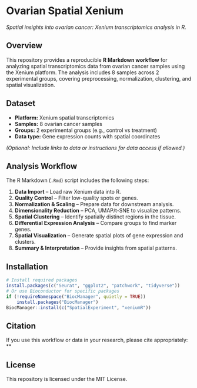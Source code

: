 # Ovarian Spatial Xenium

*Spatial insights into ovarian cancer: Xenium transcriptomics analysis in R.*

## Overview

This repository provides a reproducible **R Markdown workflow** for analyzing spatial transcriptomics data from ovarian cancer samples using the Xenium platform. The analysis includes 8 samples across 2 experimental groups, covering preprocessing, normalization, clustering, and spatial visualization.

## Dataset

* **Platform:** Xenium spatial transcriptomics
* **Samples:** 8 ovarian cancer samples
* **Groups:** 2 experimental groups (e.g., control vs treatment)
* **Data type:** Gene expression counts with spatial coordinates

*(Optional: Include links to data or instructions for data access if allowed.)*

## Analysis Workflow

The R Markdown (`.Rmd`) script includes the following steps:

1. **Data Import** – Load raw Xenium data into R.
2. **Quality Control** – Filter low-quality spots or genes.
3. **Normalization & Scaling** – Prepare data for downstream analysis.
4. **Dimensionality Reduction** – PCA, UMAP/t-SNE to visualize patterns.
5. **Spatial Clustering** – Identify spatially distinct regions in the tissue.
6. **Differential Expression Analysis** – Compare groups to find marker genes.
7. **Spatial Visualization** – Generate spatial plots of gene expression and clusters.
8. **Summary & Interpretation** – Provide insights from spatial patterns.

## Installation

```r
# Install required packages
install.packages(c("Seurat", "ggplot2", "patchwork", "tidyverse"))
# Or use Bioconductor for specific packages
if (!requireNamespace("BiocManager", quietly = TRUE))
    install.packages("BiocManager")
BiocManager::install(c("SpatialExperiment", "xeniumR"))
```

## Citation

If you use this workflow or data in your research, please cite appropriately:
**

## License

This repository is licensed under the MIT License.

